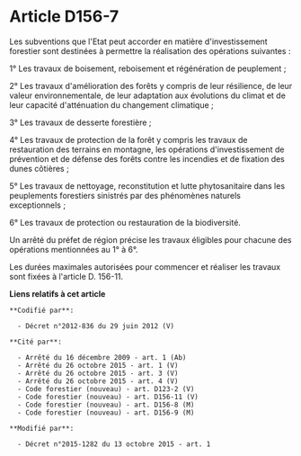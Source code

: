 # Article D156-7

Les subventions que l'Etat peut accorder en matière d'investissement forestier sont destinées à permettre la réalisation des
opérations suivantes :

1° Les travaux de boisement, reboisement et régénération de peuplement ;

2° Les travaux d'amélioration des forêts y compris de leur résilience, de leur valeur environnementale, de leur adaptation
aux évolutions du climat et de leur capacité d'atténuation du changement climatique ;

3° Les travaux de desserte forestière ;

4° Les travaux de protection de la forêt y compris les travaux de restauration des terrains en montagne, les opérations
d'investissement de prévention et de défense des forêts contre les incendies et de fixation des dunes côtières ;

5° Les travaux de nettoyage, reconstitution et lutte phytosanitaire dans les peuplements forestiers sinistrés par des
phénomènes naturels exceptionnels ;

6° Les travaux de protection ou restauration de la biodiversité.

Un arrêté du préfet de région précise les travaux éligibles pour chacune des opérations mentionnées au 1° à 6°.

Les durées maximales autorisées pour commencer et réaliser les travaux sont fixées à l'article D. 156-11.

**Liens relatifs à cet article**

	**Codifié par**:

	  - Décret n°2012-836 du 29 juin 2012 (V)

	**Cité par**:

	  - Arrêté du 16 décembre 2009 - art. 1 (Ab)
	  - Arrêté du 26 octobre 2015 - art. 1 (V)
	  - Arrêté du 26 octobre 2015 - art. 3 (V)
	  - Arrêté du 26 octobre 2015 - art. 4 (V)
	  - Code forestier (nouveau) - art. D123-2 (V)
	  - Code forestier (nouveau) - art. D156-11 (V)
	  - Code forestier (nouveau) - art. D156-8 (M)
	  - Code forestier (nouveau) - art. D156-9 (M)

	**Modifié par**:

	  - Décret n°2015-1282 du 13 octobre 2015 - art. 1
